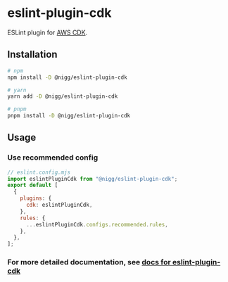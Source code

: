 # eslint-plugin-cdk

ESLint plugin for [AWS CDK](https://github.com/aws/aws-cdk).

## Installation

```bash
# npm
npm install -D @nigg/eslint-plugin-cdk

# yarn
yarn add -D @nigg/eslint-plugin-cdk

# pnpm
pnpm install -D @nigg/eslint-plugin-cdk
```

## Usage

### Use recommended config

```js
// eslint.config.mjs
import eslintPluginCdk from "@nigg/eslint-plugin-cdk";
export default [
  {
    plugins: {
      cdk: eslintPluginCdk,
    },
    rules: {
      ...eslintPluginCdk.configs.recommended.rules,
    },
  },
];
```

### For more detailed documentation, see [docs for eslint-plugin-cdk](https://eslint-plugin-cdk.dev/)
